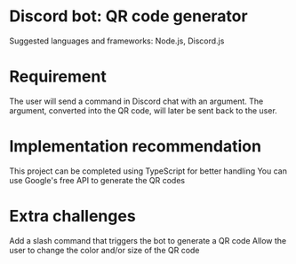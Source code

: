 # Discord bot: QR code generator

Suggested languages and frameworks: Node.js, Discord.js

# Requirement
The user will send a command in Discord chat with an argument. The argument, converted into the QR code,
will later be sent back to the user.

# Implementation recommendation
This project can be completed using TypeScript for better handling
You can use Google's free API to generate the QR codes

# Extra challenges
Add a slash command that triggers the bot to generate a QR code
Allow the user to change the color and/or size of the QR code